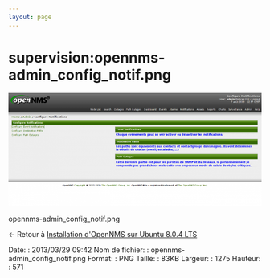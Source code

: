 ```yaml
---
layout: page
---
```


supervision:opennms-admin\_config\_notif.png
============================================

[![opennms-admin\_config\_notif.png](../../assets/media/supervision/opennms-admin_config_notif.png@cache=&w=900&h=403 "opennms-admin_config_notif.png")](../../assets/media/supervision/opennms-admin_config_notif.png@cache= "Afficher le fichier original")

opennms-admin\_config\_notif.png

← Retour à [Installation d'OpenNMS sur Ubuntu 8.0.4
LTS](../../opennms/install-on-ubuntu.html "opennms:install-on-ubuntu")

Date:
:   2013/03/29 09:42
Nom de fichier:
:   opennms-admin\_config\_notif.png
Format:
:   PNG
Taille:
:   83KB
Largeur:
:   1275
Hauteur:
:   571

